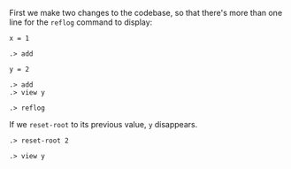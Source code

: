 First we make two changes to the codebase, so that there's more than one line
for the `reflog` command to display:

```unison
x = 1
```
```ucm
.> add
```
```unison
y = 2
```
```ucm
.> add
.> view y
```
```ucm
.> reflog
```

If we `reset-root` to its previous value, `y` disappears.
```ucm
.> reset-root 2
```
```ucm:error
.> view y
```
